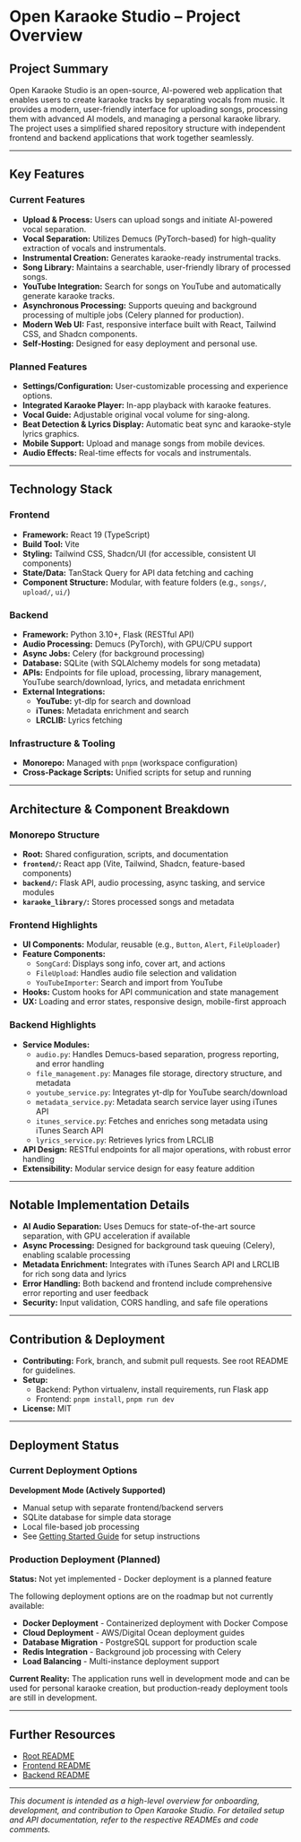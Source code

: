 # Open Karaoke Studio – Project Overview

## Project Summary

Open Karaoke Studio is an open-source, AI-powered web application that enables users to create karaoke tracks by separating vocals from music. It provides a modern, user-friendly interface for uploading songs, processing them with advanced AI models, and managing a personal karaoke library. The project uses a simplified shared repository structure with independent frontend and backend applications that work together seamlessly.

---

## Key Features

### Current Features

- **Upload & Process:** Users can upload songs and initiate AI-powered vocal separation.
- **Vocal Separation:** Utilizes Demucs (PyTorch-based) for high-quality extraction of vocals and instrumentals.
- **Instrumental Creation:** Generates karaoke-ready instrumental tracks.
- **Song Library:** Maintains a searchable, user-friendly library of processed songs.
- **YouTube Integration:** Search for songs on YouTube and automatically generate karaoke tracks.
- **Asynchronous Processing:** Supports queuing and background processing of multiple jobs (Celery planned for production).
- **Modern Web UI:** Fast, responsive interface built with React, Tailwind CSS, and Shadcn components.
- **Self-Hosting:** Designed for easy deployment and personal use.

### Planned Features

- **Settings/Configuration:** User-customizable processing and experience options.
- **Integrated Karaoke Player:** In-app playback with karaoke features.
- **Vocal Guide:** Adjustable original vocal volume for sing-along.
- **Beat Detection & Lyrics Display:** Automatic beat sync and karaoke-style lyrics graphics.
- **Mobile Support:** Upload and manage songs from mobile devices.
- **Audio Effects:** Real-time effects for vocals and instrumentals.

---

## Technology Stack

### Frontend

- **Framework:** React 19 (TypeScript)
- **Build Tool:** Vite
- **Styling:** Tailwind CSS, Shadcn/UI (for accessible, consistent UI components)
- **State/Data:** TanStack Query for API data fetching and caching
- **Component Structure:** Modular, with feature folders (e.g., `songs/`, `upload/`, `ui/`)

### Backend

- **Framework:** Python 3.10+, Flask (RESTful API)
- **Audio Processing:** Demucs (PyTorch), with GPU/CPU support
- **Async Jobs:** Celery (for background processing)
- **Database:** SQLite (with SQLAlchemy models for song metadata)
- **APIs:** Endpoints for file upload, processing, library management, YouTube search/download, lyrics, and metadata enrichment
- **External Integrations:**
  - **YouTube:** yt-dlp for search and download
  - **iTunes:** Metadata enrichment and search
  - **LRCLIB:** Lyrics fetching

### Infrastructure & Tooling

- **Monorepo:** Managed with `pnpm` (workspace configuration)
- **Cross-Package Scripts:** Unified scripts for setup and running

---

## Architecture & Component Breakdown

### Monorepo Structure

- **Root:** Shared configuration, scripts, and documentation
- **`frontend/`:** React app (Vite, Tailwind, Shadcn, feature-based components)
- **`backend/`:** Flask API, audio processing, async tasking, and service modules
- **`karaoke_library/`:** Stores processed songs and metadata

### Frontend Highlights

- **UI Components:** Modular, reusable (e.g., `Button`, `Alert`, `FileUploader`)
- **Feature Components:**
  - `SongCard`: Displays song info, cover art, and actions
  - `FileUpload`: Handles audio file selection and validation
  - `YouTubeImporter`: Search and import from YouTube
- **Hooks:** Custom hooks for API communication and state management
- **UX:** Loading and error states, responsive design, mobile-first approach

### Backend Highlights

- **Service Modules:**
  - `audio.py`: Handles Demucs-based separation, progress reporting, and error handling
  - `file_management.py`: Manages file storage, directory structure, and metadata
  - `youtube_service.py`: Integrates yt-dlp for YouTube search/download
  - `metadata_service.py`: Metadata search service layer using iTunes API
  - `itunes_service.py`: Fetches and enriches song metadata using iTunes Search API
  - `lyrics_service.py`: Retrieves lyrics from LRCLIB
- **API Design:** RESTful endpoints for all major operations, with robust error handling
- **Extensibility:** Modular service design for easy feature addition

---

## Notable Implementation Details

- **AI Audio Separation:** Uses Demucs for state-of-the-art source separation, with GPU acceleration if available
- **Async Processing:** Designed for background task queuing (Celery), enabling scalable processing
- **Metadata Enrichment:** Integrates with iTunes Search API and LRCLIB for rich song data and lyrics
- **Error Handling:** Both backend and frontend include comprehensive error reporting and user feedback
- **Security:** Input validation, CORS handling, and safe file operations

---

## Contribution & Deployment

- **Contributing:** Fork, branch, and submit pull requests. See root README for guidelines.
- **Setup:**
  - Backend: Python virtualenv, install requirements, run Flask app
  - Frontend: `pnpm install`, `pnpm run dev`
- **License:** MIT

---

## Deployment Status

### Current Deployment Options

**Development Mode (Actively Supported)**

- Manual setup with separate frontend/backend servers
- SQLite database for simple data storage
- Local file-based job processing
- See [Getting Started Guide](../getting-started/README.md) for setup instructions

### Production Deployment (Planned)

**Status:** Not yet implemented - Docker deployment is a planned feature

The following deployment options are on the roadmap but not currently available:

- **Docker Deployment** - Containerized deployment with Docker Compose
- **Cloud Deployment** - AWS/Digital Ocean deployment guides
- **Database Migration** - PostgreSQL support for production scale
- **Redis Integration** - Background job processing with Celery
- **Load Balancing** - Multi-instance deployment support

**Current Reality:** The application runs well in development mode and can be used for personal karaoke creation, but production-ready deployment tools are still in development.

---

## Further Resources

- [Root README](./README.md)
- [Frontend README](./frontend/README.md)
- [Backend README](./backend/README.md)

---

_This document is intended as a high-level overview for onboarding, development, and contribution to Open Karaoke Studio. For detailed setup and API documentation, refer to the respective READMEs and code comments._
